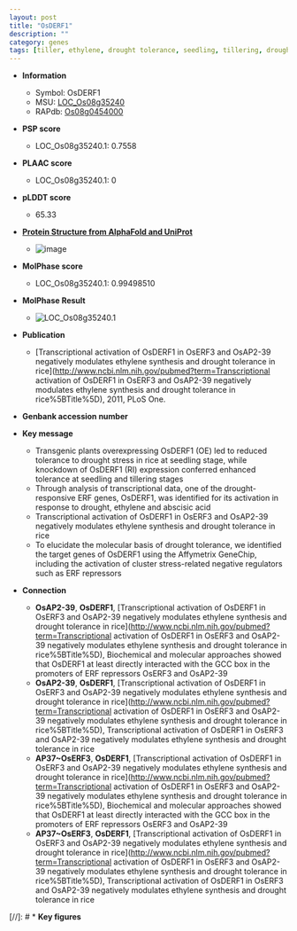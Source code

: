 ```yaml
---
layout: post
title: "OsDERF1"
description: ""
category: genes
tags: [tiller, ethylene, drought tolerance, seedling, tillering, drought]
---
```


* **Information**  
    + Symbol: OsDERF1  
    + MSU: [LOC_Os08g35240](http://rice.plantbiology.msu.edu/cgi-bin/ORF_infopage.cgi?orf=LOC_Os08g35240)  
    + RAPdb: [Os08g0454000](http://rapdb.dna.affrc.go.jp/viewer/gbrowse_details/irgsp1?name=Os08g0454000)  

* **PSP score**  
    + LOC_Os08g35240.1: 0.7558 

* **PLAAC score**  
    + LOC_Os08g35240.1: 0 

* **pLDDT score**
    + 65.33

* **[Protein Structure from AlphaFold and UniProt](https://www.uniprot.org/uniprotkb/Q6ZAG1/entry#structure)**
    + ![image](https://ricepsp.github.io/images/Q6/AF-Q6ZAG1-F1.png)

* **MolPhase score**
    + LOC_Os08g35240.1: 0.99498510

* **MolPhase Result**
    + ![LOC_Os08g35240.1](https://304243504.github.io/Pictures/LOC_Os08g/LOC_Os08g35240.1.png)

* **Publication**  
    + [Transcriptional activation of OsDERF1 in OsERF3 and OsAP2-39 negatively modulates ethylene synthesis and drought tolerance in rice](http://www.ncbi.nlm.nih.gov/pubmed?term=Transcriptional activation of OsDERF1 in OsERF3 and OsAP2-39 negatively modulates ethylene synthesis and drought tolerance in rice%5BTitle%5D), 2011, PLoS One.

* **Genbank accession number**  

* **Key message**  
    + Transgenic plants overexpressing OsDERF1 (OE) led to reduced tolerance to drought stress in rice at seedling stage, while knockdown of OsDERF1 (RI) expression conferred enhanced tolerance at seedling and tillering stages
    + Through analysis of transcriptional data, one of the drought-responsive ERF genes, OsDERF1, was identified for its activation in response to drought, ethylene and abscisic acid
    + Transcriptional activation of OsDERF1 in OsERF3 and OsAP2-39 negatively modulates ethylene synthesis and drought tolerance in rice
    + To elucidate the molecular basis of drought tolerance, we identified the target genes of OsDERF1 using the Affymetrix GeneChip, including the activation of cluster stress-related negative regulators such as ERF repressors

* **Connection**  
    + __OsAP2-39__, __OsDERF1__, [Transcriptional activation of OsDERF1 in OsERF3 and OsAP2-39 negatively modulates ethylene synthesis and drought tolerance in rice](http://www.ncbi.nlm.nih.gov/pubmed?term=Transcriptional activation of OsDERF1 in OsERF3 and OsAP2-39 negatively modulates ethylene synthesis and drought tolerance in rice%5BTitle%5D), Biochemical and molecular approaches showed that OsDERF1 at least directly interacted with the GCC box in the promoters of ERF repressors OsERF3 and OsAP2-39
    + __OsAP2-39__, __OsDERF1__, [Transcriptional activation of OsDERF1 in OsERF3 and OsAP2-39 negatively modulates ethylene synthesis and drought tolerance in rice](http://www.ncbi.nlm.nih.gov/pubmed?term=Transcriptional activation of OsDERF1 in OsERF3 and OsAP2-39 negatively modulates ethylene synthesis and drought tolerance in rice%5BTitle%5D), Transcriptional activation of OsDERF1 in OsERF3 and OsAP2-39 negatively modulates ethylene synthesis and drought tolerance in rice
    + __AP37~OsERF3__, __OsDERF1__, [Transcriptional activation of OsDERF1 in OsERF3 and OsAP2-39 negatively modulates ethylene synthesis and drought tolerance in rice](http://www.ncbi.nlm.nih.gov/pubmed?term=Transcriptional activation of OsDERF1 in OsERF3 and OsAP2-39 negatively modulates ethylene synthesis and drought tolerance in rice%5BTitle%5D), Biochemical and molecular approaches showed that OsDERF1 at least directly interacted with the GCC box in the promoters of ERF repressors OsERF3 and OsAP2-39
    + __AP37~OsERF3__, __OsDERF1__, [Transcriptional activation of OsDERF1 in OsERF3 and OsAP2-39 negatively modulates ethylene synthesis and drought tolerance in rice](http://www.ncbi.nlm.nih.gov/pubmed?term=Transcriptional activation of OsDERF1 in OsERF3 and OsAP2-39 negatively modulates ethylene synthesis and drought tolerance in rice%5BTitle%5D), Transcriptional activation of OsDERF1 in OsERF3 and OsAP2-39 negatively modulates ethylene synthesis and drought tolerance in rice

[//]: # * **Key figures**  


